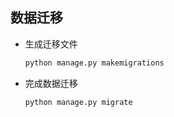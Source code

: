 ## 数据迁移

- 生成迁移文件

  ```python
  python manage.py makemigrations
  ```

  

- 完成数据迁移

  ```python
  python manage.py migrate
  ```

  

